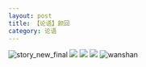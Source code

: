```yaml
---
layout: post
title: 【论语】颜回
category: 论语
---
```

![story_new_final](http://s1r3itzmh.hd-bkt.clouddn.com/img/story_new_final_0322.png)
![](http://s1r3itzmh.hd-bkt.clouddn.com/img/kong-0317-1.png)
![](http://s1r3itzmh.hd-bkt.clouddn.com/img/kong-0317-2.png)
![](http://s1r3itzmh.hd-bkt.clouddn.com/img/kong-220416-1.png)
![wanshan](http://s1r3itzmh.hd-bkt.clouddn.com/img/wanshan.png)

  




